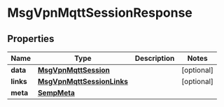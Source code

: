 
# MsgVpnMqttSessionResponse

## Properties
Name | Type | Description | Notes
------------ | ------------- | ------------- | -------------
**data** | [**MsgVpnMqttSession**](MsgVpnMqttSession.md) |  |  [optional]
**links** | [**MsgVpnMqttSessionLinks**](MsgVpnMqttSessionLinks.md) |  |  [optional]
**meta** | [**SempMeta**](SempMeta.md) |  | 



